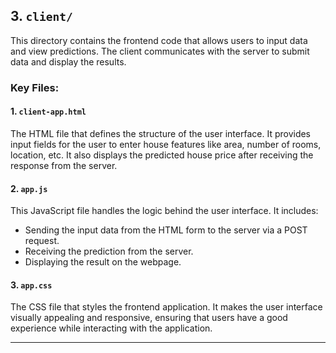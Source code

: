 ## 3. `client/`

This directory contains the frontend code that allows users to input data and view predictions. The client communicates with the server to submit data and display the results.

### Key Files:

#### 1. `client-app.html`
The HTML file that defines the structure of the user interface. It provides input fields for the user to enter house features like area, number of rooms, location, etc. It also displays the predicted house price after receiving the response from the server.

#### 2. `app.js`
This JavaScript file handles the logic behind the user interface. It includes:
- Sending the input data from the HTML form to the server via a POST request.
- Receiving the prediction from the server.
- Displaying the result on the webpage.

#### 3. `app.css`
The CSS file that styles the frontend application. It makes the user interface visually appealing and responsive, ensuring that users have a good experience while interacting with the application.

---